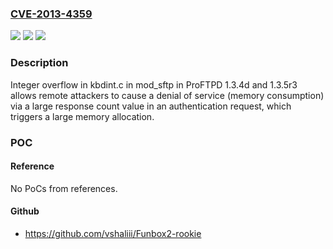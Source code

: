 ### [CVE-2013-4359](https://cve.mitre.org/cgi-bin/cvename.cgi?name=CVE-2013-4359)
![](https://img.shields.io/static/v1?label=Product&message=n%2Fa&color=blue)
![](https://img.shields.io/static/v1?label=Version&message=n%2Fa&color=blue)
![](https://img.shields.io/static/v1?label=Vulnerability&message=n%2Fa&color=brighgreen)

### Description

Integer overflow in kbdint.c in mod_sftp in ProFTPD 1.3.4d and 1.3.5r3 allows remote attackers to cause a denial of service (memory consumption) via a large response count value in an authentication request, which triggers a large memory allocation.

### POC

#### Reference
No PoCs from references.

#### Github
- https://github.com/vshaliii/Funbox2-rookie

